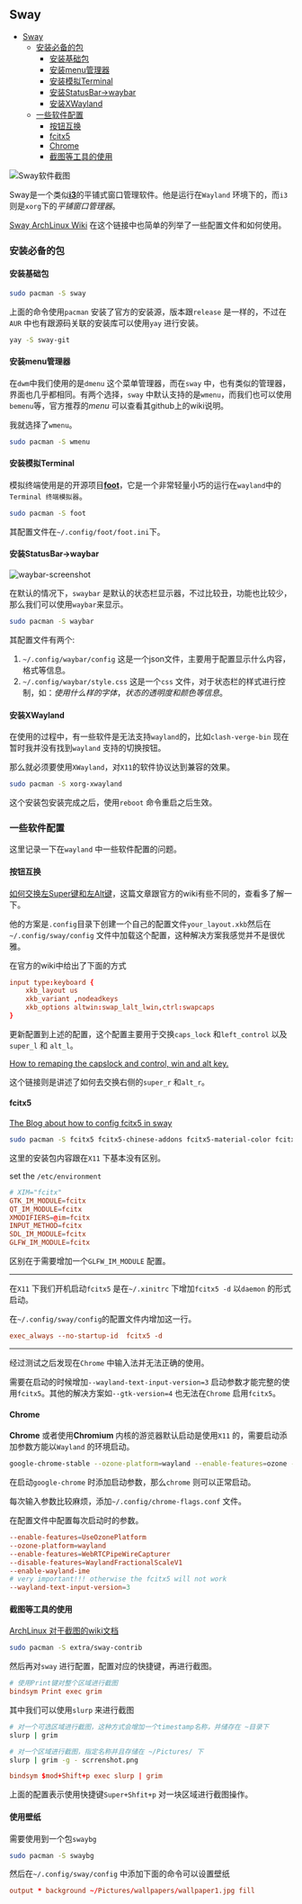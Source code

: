## Sway

   * [Sway](#sway)
      * [安装必备的包](#安装必备的包)
         * [安装基础包](#安装基础包)
         * [安装menu管理器](#安装menu管理器)
         * [安装模拟Terminal](#安装模拟terminal)
         * [安装StatusBar-&gt;waybar](#安装statusbar-waybar)
         * [安装XWayland](#安装xwayland)
      * [一些软件配置](#一些软件配置)
         * [按钮互换](#按钮互换)
         * [fcitx5](#fcitx5)
         * [Chrome](#chrome)
         * [截图等工具的使用](#截图等工具的使用)

![Sway软件截图](./images/sway-screenshot.png)

Sway是一个类似<b>[i3](https://i3wm.org/)</b>的平铺式窗口管理软件。他是运行在`Wayland` 环境下的，而`i3` 则是`xorg`下的*平铺窗口管理器*。

[Sway ArchLinux Wiki](https://wiki.archlinux.org/title/Sway) 在这个链接中也简单的列举了一些配置文件和如何使用。

### 安装必备的包

#### 安装基础包

```bash
sudo pacman -S sway
```

上面的命令使用`pacman` 安装了官方的安装源，版本跟`release` 是一样的，不过在`AUR` 中也有跟源码关联的安装库可以使用`yay` 进行安装。

```bash
yay -S sway-git
```

#### 安装menu管理器

在`dwm`中我们使用的是`dmenu` 这个菜单管理器，而在`sway` 中，也有类似的管理器，界面也几乎都相同。有两个选择，`sway` 中默认支持的是`wmenu`，而我们也可以使用`bemenu`等，官方推荐的*menu* 可以查看其github上的wiki说明。

我就选择了`wmenu`。
```bash
sudo pacman -S wmenu
```

#### 安装模拟Terminal

模拟终端使用是的开源项目<b>[foot](https://github.com/DanteAlighierin/foot)</b>，它是一个非常轻量小巧的运行在`wayland`中的`Terminal 终端模拟器`。

```bash
sudo pacman -S foot
```

其配置文件在`~/.config/foot/foot.ini`下。

#### 安装StatusBar->waybar

![waybar-screenshot](./images/waybar-screenshot.png)

在默认的情况下，`swaybar` 是默认的状态栏显示器，不过比较丑，功能也比较少，那么我们可以使用`waybar`来显示。

```bash
sudo pacman -S waybar
```

其配置文件有两个:
1. `~/.config/waybar/config` 这是一个json文件，主要用于配置显示什么内容，格式等信息。
2. `~/.config/waybar/style.css` 这是一个`css` 文件，对于状态栏的样式进行控制，如：*使用什么样的字体*，*状态的透明度和颜色等信息*。

#### 安装XWayland

在使用的过程中，有一些软件是无法支持`wayland`的，比如`clash-verge-bin` 现在暂时我并没有找到`wayland` 支持的切换按钮。

那么就必须要使用`XWayland`，对`X11`的软件协议达到兼容的效果。

```bash
sudo pacman -S xorg-xwayland
```

这个安装包安装完成之后，使用`reboot` 命令重启之后生效。

### 一些软件配置

这里记录一下在`wayland` 中一些软件配置的问题。

#### 按钮互换
[如何交换左Super键和左Alt键](https://www.reddit.com/r/swaywm/comments/156wsoe/comment/jt3id0x/)，这篇文章跟官方的wiki有些不同的，查看多了解一下。

他的方案是`.config`目录下创建一个自己的配置文件`your_layout.xkb`然后在`~/.config/sway/config` 文件中加载这个配置，这种解决方案我感觉并不是很优雅。

在官方的wiki中给出了下面的方式

```conf
input type:keyboard {
    xkb_layout us
    xkb_variant ,nodeadkeys
    xkb_options altwin:swap_lalt_lwin,ctrl:swapcaps
}
```

更新配置到上述的配置，这个配置主要用于交换`caps_lock` 和`left_control` 以及`super_l` 和 `alt_l`。

[How to remaping the capslock and control, win and alt key.](https://www.reddit.com/r/swaywm/comments/1gtkjc9/remapping_esc_caps_and_ctrl/)

这个链接则是讲述了如何去交换右侧的`super_r` 和`alt_r`。

#### fcitx5

[The Blog about how to config fcitx5 in sway](https://cloud-atlas.readthedocs.io/zh-cn/latest/linux/desktop/chinese/fcitx_sway.html) 


```bash
sudo pacman -S fcitx5 fcitx5-chinese-addons fcitx5-material-color fcitx5-configtool
```

这里的安装包内容跟在`X11` 下基本没有区别。

set the `/etc/environment`
```conf
# XIM="fcitx"
GTK_IM_MODULE=fcitx
QT_IM_MODULE=fcitx
XMODIFIERS=@im=fcitx
INPUT_METHOD=fcitx
SDL_IM_MODULE=fcitx
GLFW_IM_MODULE=fcitx
```

区别在于需要增加一个`GLFW_IM_MODULE` 配置。

--------

在`X11` 下我们开机启动`fcitx5` 是在`~/.xinitrc` 下增加`fcitx5 -d` 以`daemon` 的形式启动。 

在`~/.config/sway/config`的配置文件内增加这一行。

```conf
exec_always --no-startup-id  fcitx5 -d
```

--------
经过测试之后发现在`Chrome` 中输入法并无法正确的使用。

需要在启动的时候增加`--wayland-text-input-version=3` 启动参数才能完整的使用`fcitx5`。其他的解决方案如`--gtk-version=4` 也无法在`Chrome` 启用`fcitx5`。

#### Chrome
**Chrome** 或者使用**Chromium** 内核的游览器默认启动是使用`X11` 的，需要启动添加参数方能以`Wayland` 的环境启动。

```bash
google-chrome-stable --ozone-platform=wayland --enable-features=ozone --enable-wayland-ime --disable-features=WaylandFractionalScaleV1 --gtk-version=3
```

在启动`google-chrome` 时添加启动参数，那么`chrome` 则可以正常启动。

每次输入参数比较麻烦，添加`~/.config/chrome-flags.conf` 文件。

在配置文件中配置每次启动时的参数。

```conf
--enable-features=UseOzonePlatform
--ozone-platform=wayland
--enable-features=WebRTCPipeWireCapturer
--disable-features=WaylandFractionalScaleV1
--enable-wayland-ime
# very important!!! otherwise the fcitx5 will not work
--wayland-text-input-version=3
```

#### 截图等工具的使用

[ArchLinux 对于截图的wiki文档](https://wiki.archlinux.org/title/Screen_capture)

```bash
sudo pacman -S extra/sway-contrib
```

然后再对`sway` 进行配置，配置对应的快捷键，再进行截图。 

```conf
# 使用Print键对整个区域进行截图
bindsym Print exec grim
```
其中我们可以使用`slurp` 来进行截图

```bash
# 对一个可选区域进行截图，这种方式会增加一个timestamp名称，并储存在 ~目录下
slurp | grim

# 对一个区域进行截图，指定名称并且存储在 ~/Pictures/ 下
slurp | grim -g - scrrenshot.png
```

```conf
bindsym $mod+Shift+p exec slurp | grim
```
上面的配置表示使用快捷键`Super+Shfit+p` 对一块区域进行截图操作。

#### 使用壁纸
需要使用到一个包`swaybg`

```bash
sudo pacman -S swaybg
```

然后在`~/.config/sway/config` 中添加下面的命令可以设置壁纸
```conf
output * background ~/Pictures/wallpapers/wallpaper1.jpg fill
```


